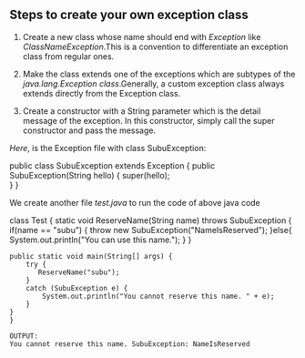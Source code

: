 ## Steps to create your own exception class

1) Create a new class whose name should end with *Exception* like *ClassNameException*.This is a convention to differentiate an exception class from regular ones.

2) Make the class extends one of the exceptions which are subtypes of the *java.lang.Exception class*.Generally, a custom exception class always extends directly from the Exception class.

3) Create a constructor with a String parameter which is the detail message of the exception. In this constructor, simply call the super constructor and pass the message.


*Here*, is the Exception file with class SubuException:

public class SubuException extends Exception 
{
    public SubuException(String hello)
    {
        super(hello);  
    }
} 

We create another file *test.java* to run the code of above java code

class Test
{
    static void ReserveName(String name) throws SubuException
    {
        if(name == "subu")
        {
            throw new SubuException("NameIsReserved");
        }else{
            System.out.println("You can use this name.");
        }
    }

    public static void main(String[] args) {
        try {
           ReserveName("subu");
        } 
        catch (SubuException e) {
            System.out.println("You cannot reserve this name. " + e);
        }
    }
    }
    
    OUTPUT:
    You cannot reserve this name. SubuException: NameIsReserved
